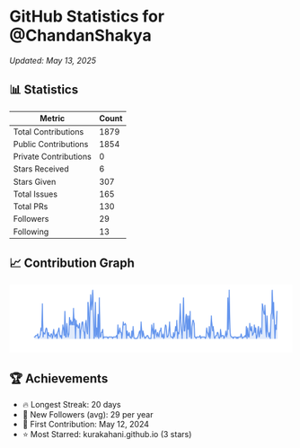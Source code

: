 # GitHub Statistics for @ChandanShakya
*Updated: May 13, 2025*

## 📊 Statistics
| Metric | Count |
|--------|--------|
| Total Contributions | 1879 |
| Public Contributions | 1854 |
| Private Contributions | 0 |
| Stars Received | 6 |
| Stars Given | 307 |
| Total Issues | 165 |
| Total PRs | 130 |
| Followers | 29 |
| Following | 13 |

## 📈 Contribution Graph

![Contribution Graph](./contribution_graph.png)

## 🏆 Achievements

- 🔥 Longest Streak: 20 days
- 👥 New Followers (avg): 29 per year
- 📅 First Contribution: May 12, 2024
- ⭐ Most Starred: kurakahani.github.io (3 stars)
